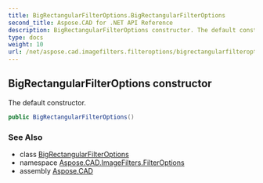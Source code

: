 ```yaml
---
title: BigRectangularFilterOptions.BigRectangularFilterOptions
second_title: Aspose.CAD for .NET API Reference
description: BigRectangularFilterOptions constructor. The default constructor
type: docs
weight: 10
url: /net/aspose.cad.imagefilters.filteroptions/bigrectangularfilteroptions/bigrectangularfilteroptions/
---
```

## BigRectangularFilterOptions constructor

The default constructor.

```csharp
public BigRectangularFilterOptions()
```

### See Also

* class [BigRectangularFilterOptions](../)
* namespace [Aspose.CAD.ImageFilters.FilterOptions](../../bigrectangularfilteroptions/)
* assembly [Aspose.CAD](../../../)


